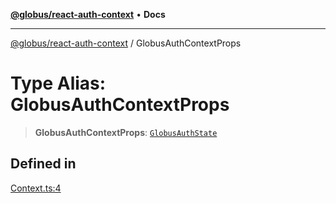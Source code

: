 [**@globus/react-auth-context**](../README.md) • **Docs**

***

[@globus/react-auth-context](../README.md) / GlobusAuthContextProps

# Type Alias: GlobusAuthContextProps

> **GlobusAuthContextProps**: [`GlobusAuthState`](GlobusAuthState.md)

## Defined in

[Context.ts:4](https://github.com/globus/react-auth-context/blob/fe49cc23317de343af9eb96c1e670f94f734d3ff/src/Context.ts#L4)
